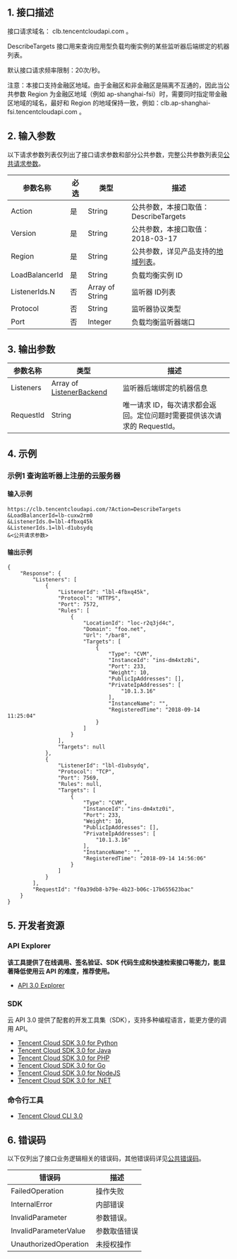 ## 1. 接口描述

接口请求域名： clb.tencentcloudapi.com 。

DescribeTargets 接口用来查询应用型负载均衡实例的某些监听器后端绑定的机器列表。

默认接口请求频率限制：20次/秒。

注意：本接口支持金融区地域。由于金融区和非金融区是隔离不互通的，因此当公共参数 Region 为金融区地域（例如 ap-shanghai-fsi）时，需要同时指定带金融区地域的域名，最好和 Region 的地域保持一致，例如：clb.ap-shanghai-fsi.tencentcloudapi.com 。



## 2. 输入参数

以下请求参数列表仅列出了接口请求参数和部分公共参数，完整公共参数列表见[公共请求参数](/document/api/214/30670)。

| 参数名称 | 必选 | 类型 | 描述 |
|---------|---------|---------|---------|
| Action | 是 | String | 公共参数，本接口取值：DescribeTargets |
| Version | 是 | String | 公共参数，本接口取值：2018-03-17 |
| Region | 是 | String | 公共参数，详见产品支持的[地域列表](/document/api/214/30670#.E5.9C.B0.E5.9F.9F.E5.88.97.E8.A1.A8)。 |
| LoadBalancerId | 是 | String | 负载均衡实例 ID |
| ListenerIds.N | 否 | Array of String | 监听器 ID列表 |
| Protocol | 否 | String | 监听器协议类型 |
| Port | 否 | Integer | 负载均衡监听器端口 |

## 3. 输出参数

| 参数名称 | 类型 | 描述 |
|---------|---------|---------|
| Listeners | Array of [ListenerBackend](/document/api/214/30694#ListenerBackend) | 监听器后端绑定的机器信息|
| RequestId | String | 唯一请求 ID，每次请求都会返回。定位问题时需要提供该次请求的 RequestId。|

## 4. 示例

### 示例1 查询监听器上注册的云服务器

#### 输入示例

```
https://clb.tencentcloudapi.com/?Action=DescribeTargets
&LoadBalancerId=lb-cuxw2rm0
&ListenerIds.0=lbl-4fbxq45k
&ListenerIds.1=lbl-d1ubsydq
&<公共请求参数>
```

#### 输出示例

```
{
    "Response": {
        "Listeners": [
            {
                "ListenerId": "lbl-4fbxq45k",
                "Protocol": "HTTPS",
                "Port": 7572,
                "Rules": [
                    {
                        "LocationId": "loc-r2q3jd4c",
                        "Domain": "foo.net",
                        "Url": "/bar8",
                        "Targets": [
                            {
                                "Type": "CVM",
                                "InstanceId": "ins-dm4xtz0i",
                                "Port": 233,
                                "Weight": 10,
                                "PublicIpAddresses": [],
                                "PrivateIpAddresses": [
                                    "10.1.3.16"
                                ],
                                "InstanceName": "",
                                "RegisteredTime": "2018-09-14 11:25:04"
                            }
                        ]
                    }
                ],
                "Targets": null
            },
            {
                "ListenerId": "lbl-d1ubsydq",
                "Protocol": "TCP",
                "Port": 7569,
                "Rules": null,
                "Targets": [
                    {
                        "Type": "CVM",
                        "InstanceId": "ins-dm4xtz0i",
                        "Port": 233,
                        "Weight": 10,
                        "PublicIpAddresses": [],
                        "PrivateIpAddresses": [
                            "10.1.3.16"
                        ],
                        "InstanceName": "",
                        "RegisteredTime": "2018-09-14 14:56:06"
                    }
                ]
            }
        ],
        "RequestId": "f0a39db8-b79e-4b23-b06c-17b655623bac"
    }
}
```


## 5. 开发者资源

### API Explorer

**该工具提供了在线调用、签名验证、SDK 代码生成和快速检索接口等能力，能显著降低使用云 API 的难度，推荐使用。**

* [API 3.0 Explorer](https://console.cloud.tencent.com/api/explorer?Product=clb&Version=2018-03-17&Action=DescribeTargets)

### SDK

云 API 3.0 提供了配套的开发工具集（SDK），支持多种编程语言，能更方便的调用 API。

* [Tencent Cloud SDK 3.0 for Python](https://github.com/TencentCloud/tencentcloud-sdk-python)
* [Tencent Cloud SDK 3.0 for Java](https://github.com/TencentCloud/tencentcloud-sdk-java)
* [Tencent Cloud SDK 3.0 for PHP](https://github.com/TencentCloud/tencentcloud-sdk-php)
* [Tencent Cloud SDK 3.0 for Go](https://github.com/TencentCloud/tencentcloud-sdk-go)
* [Tencent Cloud SDK 3.0 for NodeJS](https://github.com/TencentCloud/tencentcloud-sdk-nodejs)
* [Tencent Cloud SDK 3.0 for .NET](https://github.com/TencentCloud/tencentcloud-sdk-dotnet)

### 命令行工具

* [Tencent Cloud CLI 3.0](https://cloud.tencent.com/document/product/440/6176)

## 6. 错误码

以下仅列出了接口业务逻辑相关的错误码，其他错误码详见[公共错误码](/document/api/214/30673#.E5.85.AC.E5.85.B1.E9.94.99.E8.AF.AF.E7.A0.81)。

| 错误码 | 描述 |
|---------|---------|
| FailedOperation | 操作失败 |
| InternalError | 内部错误 |
| InvalidParameter | 参数错误。 |
| InvalidParameterValue | 参数取值错误 |
| UnauthorizedOperation | 未授权操作 |

